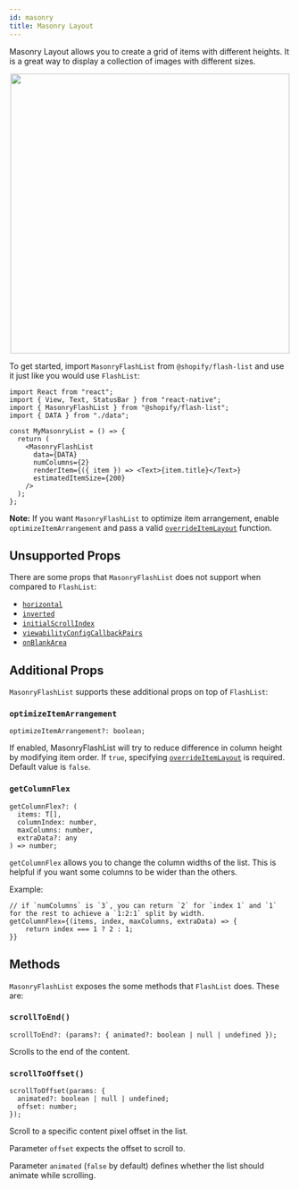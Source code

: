 ```yaml
---
id: masonry
title: Masonry Layout
---
```


Masonry Layout allows you to create a grid of items with different heights. It is a great way to display a collection of images with different sizes.

<div align="center">
<img src="https://user-images.githubusercontent.com/7811728/188055598-41f5c961-0dd0-4bb9-bc6e-22d78596a036.png" height="500"/>
</div>

To get started, import `MasonryFlashList` from `@shopify/flash-list` and use it just like you would use `FlashList`:

```tsx
import React from "react";
import { View, Text, StatusBar } from "react-native";
import { MasonryFlashList } from "@shopify/flash-list";
import { DATA } from "./data";

const MyMasonryList = () => {
  return (
    <MasonryFlashList
      data={DATA}
      numColumns={2}
      renderItem={({ item }) => <Text>{item.title}</Text>}
      estimatedItemSize={200}
    />
  );
};
```

**Note:** If you want `MasonryFlashList` to optimize item arrangement, enable `optimizeItemArrangement` and pass a valid [`overrideItemLayout`](../fundamentals/usage.md#overrideitemlayout) function.

## Unsupported Props

There are some props that `MasonryFlashList` does not support when compared to `FlashList`:

- [`horizontal`](../fundamentals/usage.md#horizontal)
- [`inverted`](../fundamentals/usage.md#inverted)
- [`initialScrollIndex`](../fundamentals/usage.md#initialscrollindex)
- [`viewabilityConfigCallbackPairs`](../fundamentals/usage.md#viewabilityconfigcallbackpairs)
- [`onBlankArea`](../fundamentals/usage.md#onblankarea)

## Additional Props

`MasonryFlashList` supports these additional props on top of `FlashList`:

### `optimizeItemArrangement`

```tsx
optimizeItemArrangement?: boolean;
```

If enabled, MasonryFlashList will try to reduce difference in column height by modifying item order. If `true`, specifying [`overrideItemLayout`](../fundamentals/usage.md#overrideitemlayout) is required. Default value is `false`.

### `getColumnFlex`

```tsx
getColumnFlex?: (
  items: T[],
  columnIndex: number,
  maxColumns: number,
  extraData?: any
) => number;
```

`getColumnFlex` allows you to change the column widths of the list. This is helpful if you want some columns to be wider than the others.

Example:

```tsx
// if `numColumns` is `3`, you can return `2` for `index 1` and `1` for the rest to achieve a `1:2:1` split by width.
getColumnFlex={(items, index, maxColumns, extraData) => {
    return index === 1 ? 2 : 1;
}}
```

## Methods

`MasonryFlashList` exposes the some methods that `FlashList` does. These are:

### `scrollToEnd()`

```tsx
scrollToEnd?: (params?: { animated?: boolean | null | undefined });
```

Scrolls to the end of the content.

### `scrollToOffset()`

```tsx
scrollToOffset(params: {
  animated?: boolean | null | undefined;
  offset: number;
});
```

Scroll to a specific content pixel offset in the list.

Parameter `offset` expects the offset to scroll to.

Parameter `animated` (`false` by default) defines whether the list should animate while scrolling.
